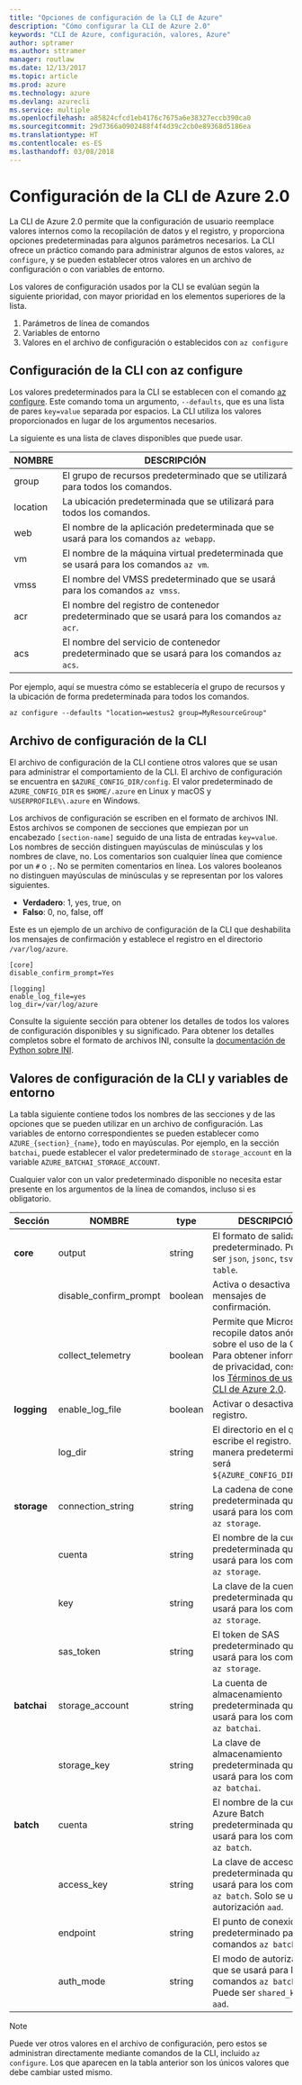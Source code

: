 ```yaml
---
title: "Opciones de configuración de la CLI de Azure"
description: "Cómo configurar la CLI de Azure 2.0"
keywords: "CLI de Azure, configuración, valores, Azure"
author: sptramer
ms.author: sttramer
manager: routlaw
ms.date: 12/13/2017
ms.topic: article
ms.prod: azure
ms.technology: azure
ms.devlang: azurecli
ms.service: multiple
ms.openlocfilehash: a85824cfcd1eb4176c7675a6e38327eccb390ca0
ms.sourcegitcommit: 29d7366a0902488f4f4d39c2cb0e89368d5186ea
ms.translationtype: HT
ms.contentlocale: es-ES
ms.lasthandoff: 03/08/2018
---
```

# <a name="azure-cli-20-configuration"></a>Configuración de la CLI de Azure 2.0

La CLI de Azure 2.0 permite que la configuración de usuario reemplace valores internos como la recopilación de datos y el registro, y proporciona opciones predeterminadas para algunos parámetros necesarios. La CLI ofrece un práctico comando para administrar algunos de estos valores, `az configure`, y se pueden establecer otros valores en un archivo de configuración o con variables de entorno.

Los valores de configuración usados por la CLI se evalúan según la siguiente prioridad, con mayor prioridad en los elementos superiores de la lista.

1. Parámetros de línea de comandos
2. Variables de entorno
3. Valores en el archivo de configuración o establecidos con `az configure`

## <a name="cli-configuration-with-az-configure"></a>Configuración de la CLI con az configure

Los valores predeterminados para la CLI se establecen con el comando [az configure](/cli/azure/reference-index#az_configure).
Este comando toma un argumento, `--defaults`, que es una lista de pares `key=value` separada por espacios. La CLI utiliza los valores proporcionados en lugar de los argumentos necesarios.

La siguiente es una lista de claves disponibles que puede usar.

| NOMBRE | DESCRIPCIÓN |
|------|-------------|
| group | El grupo de recursos predeterminado que se utilizará para todos los comandos. |
| location | La ubicación predeterminada que se utilizará para todos los comandos. |
| web | El nombre de la aplicación predeterminada que se usará para los comandos `az webapp`. |
| vm | El nombre de la máquina virtual predeterminada que se usará para los comandos `az vm`. |
| vmss | El nombre del VMSS predeterminado que se usará para los comandos `az vmss`. |
| acr | El nombre del registro de contenedor predeterminado que se usará para los comandos `az acr`. |
| acs | El nombre del servicio de contenedor predeterminado que se usará para los comandos `az acs`. |

Por ejemplo, aquí se muestra cómo se establecería el grupo de recursos y la ubicación de forma predeterminada para todos los comandos.

```azurecli
az configure --defaults "location=westus2 group=MyResourceGroup"
```

## <a name="cli-configuration-file"></a>Archivo de configuración de la CLI

El archivo de configuración de la CLI contiene otros valores que se usan para administrar el comportamiento de la CLI. El archivo de configuración se encuentra en `$AZURE_CONFIG_DIR/config`. El valor predeterminado de `AZURE_CONFIG_DIR` es `$HOME/.azure` en Linux y macOS y `%USERPROFILE%\.azure` en Windows.

Los archivos de configuración se escriben en el formato de archivos INI. Estos archivos se componen de secciones que empiezan por un encabezado `[section-name]` seguido de una lista de entradas `key=value`. Los nombres de sección distinguen mayúsculas de minúsculas y los nombres de clave, no.
Los comentarios son cualquier línea que comience por un `#` o `;`. No se permiten comentarios en línea. Los valores booleanos no distinguen mayúsculas de minúsculas y se representan por los valores siguientes.

* __Verdadero__: 1, yes, true, on
* __Falso__: 0, no, false, off

Este es un ejemplo de un archivo de configuración de la CLI que deshabilita los mensajes de confirmación y establece el registro en el directorio `/var/log/azure`.

```
[core]
disable_confirm_prompt=Yes

[logging]
enable_log_file=yes
log_dir=/var/log/azure
```

Consulte la siguiente sección para obtener los detalles de todos los valores de configuración disponibles y su significado. Para obtener los detalles completos sobre el formato de archivos INI, consulte la [documentación de Python sobre INI](https://docs.python.org/3/library/configparser.html#supported-ini-file-structure).

## <a name="cli-configuration-values-and-environment-variables"></a>Valores de configuración de la CLI y variables de entorno

La tabla siguiente contiene todos los nombres de las secciones y de las opciones que se pueden utilizar en un archivo de configuración. Las variables de entorno correspondientes se pueden establecer como `AZURE_{section}_{name}`, todo en mayúsculas. Por ejemplo, en la sección `batchai`, puede establecer el valor predeterminado de `storage_account` en la variable `AZURE_BATCHAI_STORAGE_ACCOUNT`.

Cualquier valor con un valor predeterminado disponible no necesita estar presente en los argumentos de la línea de comandos, incluso si es obligatorio.

| Sección | NOMBRE      | type | DESCRIPCIÓN|
|---------|-----------|------|------------|
| __core__ | output | string | El formato de salida predeterminado. Puede ser `json`, `jsonc`, `tsv` o `table`. |
| | disable\_confirm\_prompt | boolean | Activa o desactiva los mensajes de confirmación. |
| | collect\_telemetry | boolean | Permite que Microsoft recopile datos anónimos sobre el uso de la CLI. Para obtener información de privacidad, consulte los [Términos de uso de la CLI de Azure 2.0](http://aka.ms/AzureCliLegal). |
| __logging__ | enable\_log\_file | boolean | Activar o desactivar el registro. |
| | log\_dir | string | El directorio en el que se escribe el registro. De manera predeterminada, será `${AZURE_CONFIG_DIR}/logs`. |
| __storage__ | connection\_string | string | La cadena de conexión predeterminada que se usará para los comandos `az storage`. |
| | cuenta | string | El nombre de la cuenta predeterminada que se usará para los comandos `az storage`. |
| | key | string | La clave de la cuenta predeterminada que se usará para los comandos `az storage`. |
| | sas\_token | string | El token de SAS predeterminado que se usará para los comandos `az storage`. |
| __batchai__ | storage\_account | string | La cuenta de almacenamiento predeterminada que se usará para los comandos `az batchai`. |
| | storage\_key | string | La clave de almacenamiento predeterminada que se usará para los comandos `az batchai`. |
| __batch__ | cuenta | string | El nombre de la cuenta de Azure Batch predeterminada que se usará para los comandos `az batch`. |
| | access\_key | string | La clave de acceso predeterminada que se usará para los comandos `az batch`. Solo se usa con autorización `aad`. |
| | endpoint | string | El punto de conexión predeterminado para los comandos `az batch`. |
| | auth\_mode | string | El modo de autorización que se usará para los comandos `az batch`. Puede ser `shared_key` o `aad`. |

> [!NOTE]
> Puede ver otros valores en el archivo de configuración, pero estos se administran directamente mediante comandos de la CLI, incluido `az configure`. Los que aparecen en la tabla anterior son los únicos valores que debe cambiar usted mismo.
